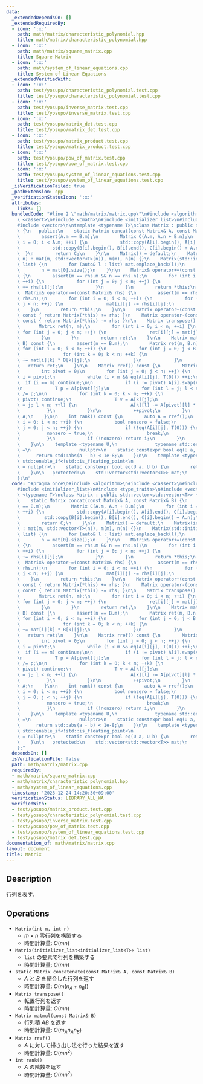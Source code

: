 ```yaml
---
data:
  _extendedDependsOn: []
  _extendedRequiredBy:
  - icon: ':x:'
    path: math/matrix/characteristic_polynomial.hpp
    title: math/matrix/characteristic_polynomial.hpp
  - icon: ':x:'
    path: math/matrix/square_matrix.cpp
    title: Square Matrix
  - icon: ':x:'
    path: math/system_of_linear_equations.cpp
    title: System of Linear Equations
  _extendedVerifiedWith:
  - icon: ':x:'
    path: test/yosupo/characteristic_polynomial.test.cpp
    title: test/yosupo/characteristic_polynomial.test.cpp
  - icon: ':x:'
    path: test/yosupo/inverse_matrix.test.cpp
    title: test/yosupo/inverse_matrix.test.cpp
  - icon: ':x:'
    path: test/yosupo/matrix_det.test.cpp
    title: test/yosupo/matrix_det.test.cpp
  - icon: ':x:'
    path: test/yosupo/matrix_product.test.cpp
    title: test/yosupo/matrix_product.test.cpp
  - icon: ':x:'
    path: test/yosupo/pow_of_matrix.test.cpp
    title: test/yosupo/pow_of_matrix.test.cpp
  - icon: ':x:'
    path: test/yosupo/system_of_linear_equations.test.cpp
    title: test/yosupo/system_of_linear_equations.test.cpp
  _isVerificationFailed: true
  _pathExtension: cpp
  _verificationStatusIcon: ':x:'
  attributes:
    links: []
  bundledCode: "#line 2 \"math/matrix/matrix.cpp\"\n#include <algorithm>\n#include\
    \ <cassert>\n#include <cmath>\n#include <initializer_list>\n#include <type_traits>\n\
    #include <vector>\n\ntemplate <typename T>\nclass Matrix : public std::vector<std::vector<T>>\
    \ {\n   public:\n    static Matrix concat(const Matrix& A, const Matrix& B) {\n\
    \        assert(A.m == B.m);\n        Matrix C(A.m, A.n + B.n);\n        for (int\
    \ i = 0; i < A.m; ++i) {\n            std::copy(A[i].begin(), A[i].end(), C[i].begin());\n\
    \            std::copy(B[i].begin(), B[i].end(), C[i].begin() + A.n);\n      \
    \  }\n        return C;\n    }\n\n    Matrix() = default;\n    Matrix(int m, int\
    \ n) : mat(m, std::vector<T>(n)), m(m), n(n) {}\n    Matrix(std::initializer_list<std::initializer_list<T>>\
    \ list) {\n        for (auto& l : list) mat.emplace_back(l);\n        m = mat.size();\n\
    \        n = mat[0].size();\n    }\n\n    Matrix& operator+=(const Matrix& rhs)\
    \ {\n        assert(m == rhs.m && n == rhs.n);\n        for (int i = 0; i < m;\
    \ ++i) {\n            for (int j = 0; j < n; ++j) {\n                mat[i][j]\
    \ += rhs[i][j];\n            }\n        }\n        return *this;\n    }\n\n  \
    \  Matrix& operator-=(const Matrix& rhs) {\n        assert(m == rhs.m && n ==\
    \ rhs.n);\n        for (int i = 0; i < m; ++i) {\n            for (int j = 0;\
    \ j < n; ++j) {\n                mat[i][j] -= rhs[i][j];\n            }\n    \
    \    }\n        return *this;\n    }\n\n    Matrix operator+(const Matrix& rhs)\
    \ const { return Matrix(*this) += rhs; }\n    Matrix operator-(const Matrix& rhs)\
    \ const { return Matrix(*this) -= rhs; }\n\n    Matrix transpose() const {\n \
    \       Matrix ret(n, m);\n        for (int i = 0; i < n; ++i) {\n           \
    \ for (int j = 0; j < m; ++j) {\n                ret[i][j] = mat[j][i];\n    \
    \        }\n        }\n        return ret;\n    }\n\n    Matrix matmul(const Matrix&\
    \ B) const {\n        assert(n == B.m);\n        Matrix ret(m, B.n);\n       \
    \ for (int i = 0; i < m; ++i) {\n            for (int j = 0; j < B.n; ++j) {\n\
    \                for (int k = 0; k < n; ++k) {\n                    ret[i][j]\
    \ += mat[i][k] * B[k][j];\n                }\n            }\n        }\n     \
    \   return ret;\n    }\n\n    Matrix rref() const {\n        Matrix A(*this);\n\
    \        int pivot = 0;\n        for (int j = 0; j < n; ++j) {\n            int\
    \ i = pivot;\n            while (i < m && eq(A[i][j], T(0))) ++i;\n          \
    \  if (i == m) continue;\n\n            if (i != pivot) A[i].swap(A[pivot]);\n\
    \n            T p = A[pivot][j];\n            for (int l = j; l < n; ++l) A[pivot][l]\
    \ /= p;\n\n            for (int k = 0; k < m; ++k) {\n                if (k ==\
    \ pivot) continue;\n                T v = A[k][j];\n                for (int l\
    \ = j; l < n; ++l) {\n                    A[k][l] -= A[pivot][l] * v;\n      \
    \          }\n            }\n\n            ++pivot;\n        }\n        return\
    \ A;\n    }\n\n    int rank() const {\n        auto A = rref();\n        for (int\
    \ i = 0; i < m; ++i) {\n            bool nonzero = false;\n            for (int\
    \ j = 0; j < n; ++j) {\n                if (!eq(A[i][j], T(0))) {\n          \
    \          nonzero = true;\n                    break;\n                }\n  \
    \          }\n            if (!nonzero) return i;\n        }\n        return m;\n\
    \    }\n\n    template <typename U,\n              typename std::enable_if<std::is_floating_point<U>::value>::type*\
    \ =\n                  nullptr>\n    static constexpr bool eq(U a, U b) {\n  \
    \      return std::abs(a - b) < 1e-8;\n    }\n\n    template <typename U, typename\
    \ std::enable_if<!std::is_floating_point<\n                              U>::value>::type*\
    \ = nullptr>\n    static constexpr bool eq(U a, U b) {\n        return a == b;\n\
    \    }\n\n   protected:\n    std::vector<std::vector<T>> mat;\n    int m, n;\n\
    };\n"
  code: "#pragma once\n#include <algorithm>\n#include <cassert>\n#include <cmath>\n\
    #include <initializer_list>\n#include <type_traits>\n#include <vector>\n\ntemplate\
    \ <typename T>\nclass Matrix : public std::vector<std::vector<T>> {\n   public:\n\
    \    static Matrix concat(const Matrix& A, const Matrix& B) {\n        assert(A.m\
    \ == B.m);\n        Matrix C(A.m, A.n + B.n);\n        for (int i = 0; i < A.m;\
    \ ++i) {\n            std::copy(A[i].begin(), A[i].end(), C[i].begin());\n   \
    \         std::copy(B[i].begin(), B[i].end(), C[i].begin() + A.n);\n        }\n\
    \        return C;\n    }\n\n    Matrix() = default;\n    Matrix(int m, int n)\
    \ : mat(m, std::vector<T>(n)), m(m), n(n) {}\n    Matrix(std::initializer_list<std::initializer_list<T>>\
    \ list) {\n        for (auto& l : list) mat.emplace_back(l);\n        m = mat.size();\n\
    \        n = mat[0].size();\n    }\n\n    Matrix& operator+=(const Matrix& rhs)\
    \ {\n        assert(m == rhs.m && n == rhs.n);\n        for (int i = 0; i < m;\
    \ ++i) {\n            for (int j = 0; j < n; ++j) {\n                mat[i][j]\
    \ += rhs[i][j];\n            }\n        }\n        return *this;\n    }\n\n  \
    \  Matrix& operator-=(const Matrix& rhs) {\n        assert(m == rhs.m && n ==\
    \ rhs.n);\n        for (int i = 0; i < m; ++i) {\n            for (int j = 0;\
    \ j < n; ++j) {\n                mat[i][j] -= rhs[i][j];\n            }\n    \
    \    }\n        return *this;\n    }\n\n    Matrix operator+(const Matrix& rhs)\
    \ const { return Matrix(*this) += rhs; }\n    Matrix operator-(const Matrix& rhs)\
    \ const { return Matrix(*this) -= rhs; }\n\n    Matrix transpose() const {\n \
    \       Matrix ret(n, m);\n        for (int i = 0; i < n; ++i) {\n           \
    \ for (int j = 0; j < m; ++j) {\n                ret[i][j] = mat[j][i];\n    \
    \        }\n        }\n        return ret;\n    }\n\n    Matrix matmul(const Matrix&\
    \ B) const {\n        assert(n == B.m);\n        Matrix ret(m, B.n);\n       \
    \ for (int i = 0; i < m; ++i) {\n            for (int j = 0; j < B.n; ++j) {\n\
    \                for (int k = 0; k < n; ++k) {\n                    ret[i][j]\
    \ += mat[i][k] * B[k][j];\n                }\n            }\n        }\n     \
    \   return ret;\n    }\n\n    Matrix rref() const {\n        Matrix A(*this);\n\
    \        int pivot = 0;\n        for (int j = 0; j < n; ++j) {\n            int\
    \ i = pivot;\n            while (i < m && eq(A[i][j], T(0))) ++i;\n          \
    \  if (i == m) continue;\n\n            if (i != pivot) A[i].swap(A[pivot]);\n\
    \n            T p = A[pivot][j];\n            for (int l = j; l < n; ++l) A[pivot][l]\
    \ /= p;\n\n            for (int k = 0; k < m; ++k) {\n                if (k ==\
    \ pivot) continue;\n                T v = A[k][j];\n                for (int l\
    \ = j; l < n; ++l) {\n                    A[k][l] -= A[pivot][l] * v;\n      \
    \          }\n            }\n\n            ++pivot;\n        }\n        return\
    \ A;\n    }\n\n    int rank() const {\n        auto A = rref();\n        for (int\
    \ i = 0; i < m; ++i) {\n            bool nonzero = false;\n            for (int\
    \ j = 0; j < n; ++j) {\n                if (!eq(A[i][j], T(0))) {\n          \
    \          nonzero = true;\n                    break;\n                }\n  \
    \          }\n            if (!nonzero) return i;\n        }\n        return m;\n\
    \    }\n\n    template <typename U,\n              typename std::enable_if<std::is_floating_point<U>::value>::type*\
    \ =\n                  nullptr>\n    static constexpr bool eq(U a, U b) {\n  \
    \      return std::abs(a - b) < 1e-8;\n    }\n\n    template <typename U, typename\
    \ std::enable_if<!std::is_floating_point<\n                              U>::value>::type*\
    \ = nullptr>\n    static constexpr bool eq(U a, U b) {\n        return a == b;\n\
    \    }\n\n   protected:\n    std::vector<std::vector<T>> mat;\n    int m, n;\n\
    };"
  dependsOn: []
  isVerificationFile: false
  path: math/matrix/matrix.cpp
  requiredBy:
  - math/matrix/square_matrix.cpp
  - math/matrix/characteristic_polynomial.hpp
  - math/system_of_linear_equations.cpp
  timestamp: '2023-12-24 14:20:30+09:00'
  verificationStatus: LIBRARY_ALL_WA
  verifiedWith:
  - test/yosupo/matrix_product.test.cpp
  - test/yosupo/characteristic_polynomial.test.cpp
  - test/yosupo/inverse_matrix.test.cpp
  - test/yosupo/pow_of_matrix.test.cpp
  - test/yosupo/system_of_linear_equations.test.cpp
  - test/yosupo/matrix_det.test.cpp
documentation_of: math/matrix/matrix.cpp
layout: document
title: Matrix
---
```


## Description

行列を表す．

## Operations

- `Matrix(int m, int n)`
    - $m \times n$ 零行列を構築する
    - 時間計算量: $O(mn)$
- `Matrix(initializer_list<initializer_list<T>> list)`
    - `list` の要素で行列を構築する
    - 時間計算量: $O(mn)$
- `static Matrix concatenate(const Matrix& A, const Matrix& B)`
    - $A$ と $B$ を結合した行列を返す
    - 時間計算量: $O(m(n_A + n_B))$
- `Matrix transpose()`
    - 転置行列を返す
    - 時間計算量: $O(mn)$
- `Matrix matmul(const Matrix& B)`
    - 行列積 $AB$ を返す
    - 時間計算量: $O(m_A n_A n_B)$
- `Matrix rref()`
    - $A$ に対して掃き出し法を行った結果を返す
    - 時間計算量: $O(mn^2)$
- `int rank()`
    - $A$ の階数を返す
    - 時間計算量: $O(mn^2)$